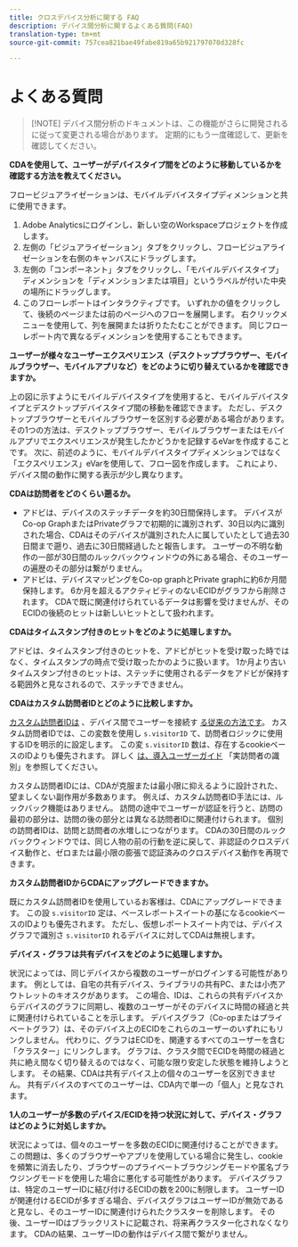 ```yaml
---
title: クロスデバイス分析に関する FAQ
description: デバイス間分析に関するよくある質問(FAQ)
translation-type: tm+mt
source-git-commit: 757cea821bae49fabe819a65b921797070d328fc

---
```



# よくある質問

> [!NOTE] デバイス間分析のドキュメントは、この機能がさらに開発されるに従って変更される場合があります。 定期的にもう一度確認して、更新を確認してください。

**CDAを使用して、ユーザーがデバイスタイプ間をどのように移動しているかを確認する方法を教えてください。**

フロービジュアライゼーションは、モバイルデバイスタイプディメンションと共に使用できます。

1. Adobe Analyticsにログインし、新しい空のWorkspaceプロジェクトを作成します。
2. 左側の「ビジュアライゼーション」タブをクリックし、フロービジュアライゼーションを右側のキャンバスにドラッグします。
3. 左側の「コンポーネント」タブをクリックし、「モバイルデバイスタイプ」ディメンションを「ディメンションまたは項目」というラベルが付いた中央の場所にドラッグします。
4. このフローレポートはインタラクティブです。 いずれかの値をクリックして、後続のページまたは前のページへのフローを展開します。 右クリックメニューを使用して、列を展開または折りたたむことができます。 同じフローレポート内で異なるディメンションを使用することもできます。

**ユーザーが様々なユーザーエクスペリエンス（デスクトップブラウザー、モバイルブラウザー、モバイルアプリなど）をどのように切り替えているかを確認できますか。**

上の図に示すようにモバイルデバイスタイプを使用すると、モバイルデバイスタイプとデスクトップデバイスタイプ間の移動を確認できます。 ただし、デスクトップブラウザーとモバイルブラウザーを区別する必要がある場合があります。 その1つの方法は、デスクトップブラウザー、モバイルブラウザーまたはモバイルアプリでエクスペリエンスが発生したかどうかを記録するeVarを作成することです。 次に、前述のように、モバイルデバイスタイプディメンションではなく「エクスペリエンス」eVarを使用して、フロー図を作成します。 これにより、デバイス間の動作に関する表示が少し異なります。

**CDAは訪問者をどのくらい遡るか。**

* アドビは、デバイスのステッチデータを約30日間保持します。 デバイスがCo-op GraphまたはPrivateグラフで初期的に識別されず、30日以内に識別された場合、CDAはそのデバイスが識別された人に属していたとして過去30日間まで遡り、過去に30日間経過したと報告します。 ユーザーの不明な動作の一部が30日間のルックバックウィンドウの外にある場合、そのユーザーの遍歴のその部分は繋がりません。
* アドビは、デバイスマッピングをCo-op graphとPrivate graphに約6か月間保持します。 6か月を超えるアクティビティのないECIDがグラフから削除されます。 CDAで既に関連付けられているデータは影響を受けませんが、そのECIDの後続のヒットは新しいヒットとして扱われます。

**CDAはタイムスタンプ付きのヒットをどのように処理しますか。**

アドビは、タイムスタンプ付きのヒットを、アドビがヒットを受け取った時ではなく、タイムスタンプの時点で受け取ったかのように扱います。 1か月より古いタイムスタンプ付きのヒットは、ステッチに使用されるデータをアドビが保持する範囲外と見なされるので、ステッチできません。

**CDAはカスタム訪問者IDとどのように比較しますか。**

[カスタム訪問者IDは](/help/implement/js-implementation/c-unique-visitors/visid-custom.md) 、デバイス間でユーザーを接続す [る従来の方法です](/help/implement/js-implementation/xdevice-visid/xdevice-connecting.md)。 カスタム訪問者IDでは、この変数を使用し `s.visitorID` て、訪問者ロジックに使用するIDを明示的に設定します。 この変 `s.visitorID` 数は、存在するcookieベースのIDよりも優先されます。 詳しく [は、導入ユーザーガイド](/help/implement/js-implementation/c-unique-visitors/visid-overview.md) 「実訪問者の識別」を参照してください。

カスタム訪問者IDには、CDAが克服または最小限に抑えるように設計された、望ましくない副作用が多数あります。 例えば、カスタム訪問者ID手法には、ルックバック機能はありません。 訪問の途中でユーザーが認証を行うと、訪問の最初の部分は、訪問の後の部分とは異なる訪問者IDに関連付けられます。 個別の訪問者IDは、訪問と訪問者の水増しにつながります。 CDAの30日間のルックバックウィンドウでは、同じ人物の前の行動を逆に戻して、非認証のクロスデバイス動作と、ゼロまたは最小限の膨張で認証済みのクロスデバイス動作を再現できます。

**カスタム訪問者IDからCDAにアップグレードできますか。**

既にカスタム訪問者IDを使用しているお客様は、CDAにアップグレードできます。 この設 `s.visitorID` 定は、ベースレポートスイートの基になるcookieベースのIDよりも優先されます。 ただし、仮想レポートスイート内では、デバイスグラフで識別さ `s.visitorID` れるデバイスに対してCDAは無視します。

**デバイス・グラフは共有デバイスをどのように処理しますか。**

状況によっては、同じデバイスから複数のユーザーがログインする可能性があります。 例としては、自宅の共有デバイス、ライブラリの共有PC、または小売アウトレットのキオスクがあります。 この場合、IDは、これらの共有デバイスからデバイスのグラフに同期し、複数のユーザーがそのデバイスに時間の経過と共に関連付けられていることを示します。 デバイスグラフ（Co-opまたはプライベートグラフ）は、そのデバイス上のECIDをこれらのユーザーのいずれにもリンクしません。 代わりに、グラフはECIDを、関連するすべてのユーザーを含む「クラスター」にリンクします。 グラフは、クラスタ間でECIDを時間の経過と共に絶え間なく切り替えるのではなく、可能な限り安定した状態を維持しようとします。 その結果、CDAは共有デバイス上の個々のユーザーを区別できません。 共有デバイスのすべてのユーザーは、CDA内で単一の「個人」と見なされます。

**1人のユーザーが多数のデバイス/ECIDを持つ状況に対して、デバイス・グラフはどのように対処しますか。**

状況によっては、個々のユーザーを多数のECIDに関連付けることができます。 この問題は、多くのブラウザーやアプリを使用している場合に発生し、cookieを頻繁に消去したり、ブラウザーのプライベートブラウジングモードや匿名ブラウジングモードを使用した場合に悪化する可能性があります。 デバイスグラフは、特定のユーザーIDに結び付けるECIDの数を200に制限します。 ユーザーIDが関連付けるECIDが多すぎる場合、デバイスグラフはユーザーIDが無効であると見なし、そのユーザーIDに関連付けられたクラスターを削除します。 その後、ユーザーIDはブラックリストに記載され、将来再クラスター化されなくなります。 CDAの結果、ユーザーIDの動作はデバイス間で繋がりません。

